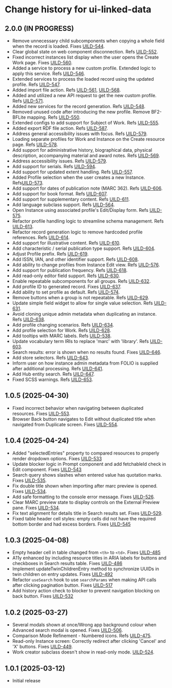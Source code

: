 # Change history for ui-linked-data

## 2.0.0 (IN PROGRESS)
* Remove unnecessary child subcomponents when copying a whole field when the record is loaded. Fixes [UILD-544].
* Clear global state on web component disconnection. Refs [UILD-552].
* Fixed incorrect instances list display when the user opens the Create Work page. Fixes [UILD-560].
* Added a service to process a new custom profile. Extended logic to apply this service. Refs [UILD-546].
* Extended services to process the loaded record using the updated profile. Refs [UILD-547].
* Added import file action. Refs [UILD-561], [UILD-568].
* Added and utilized a new API request to get the new custom profile. Refs [UILD-571].
* Added new services for the record generation. Refs [UILD-548].
* Removed unused code after introducing the new profile. Remove BF2-BFLite mapping. Refs [UILD-550].
* Extended configs to add support for Subject of Work. Refs [UILD-555].
* Added export RDF file action. Refs [UILD-587].
* Address general accessibility issues with focus. Refs [UILD-579].
* Loading separate profiles for Work and Instance on the Create resource page. Refs [UILD-578].
* Add support for administrative history, biographical data, physical description, accompanying material and award notes. Refs [UILD-569].
* Address accessibility issues. Refs [UILD-579].
* Add support for serials. Refs [UILD-594].
* Add support for updated extent handling. Refs [UILD-557].
* Added Profile selection when the user creates a new Instance. Refs[UILD-573].
* Add support for dates of publication note (MARC 362). Refs [UILD-606].
* Add support for book format. Refs [UILD-607].
* Add support for supplementary content. Refs [UILD-611].
* Add language subclass support.  Refs [UILD-564].
* Open Instance using associated profile's Edit/Display form. Refs [UILD-575].
* Refactor profile handling logic to streamline schema management. Refs [UILD-613].
* Refactor record generation logic to remove hardcoded profile references. Refs [UILD-614].
* Add support for illustrative content. Refs [UILD-610].
* Add characteristic / serial publication type support. Refs [UILD-604].
* Adjust Profile prefix. Refs [UILD-619].
* Add ISSN, IAN, and other identifier support. Refs [UILD-608].
* Add ability to change profiles from Instance Edit view. Refs [UILD-576].
* Add support for publication frequency. Refs [UILD-618].
* Add read-only editor field support. Refs [UILD-630].
* Enable repeatable subcomponents for all groups. Refs [UILD-632].
* Add profile ID to generated record. Fixes [UILD-637].
* Add ability to set profile as default. Refs [UILD-574].
* Remove buttons when a group is not repeatable. Refs [UILD-629].
* Update simple field widget to allow for single value selection. Refs [UILD-631].
* Avoid cloning unique admin metadata when duplicating an instance. Refs [UILD-638].
* Add profile changing scenarios. Refs [UILD-634].
* Add profile selection for Work. Refs [UILD-628].
* Add tooltips with MARC labels. Refs [UILD-538].
* Update vocabulary term IRIs to replace 'marc' with 'library'. Refs [UILD-603].
* Search results: error is shown when no results found. Fixes [UILD-646].
* Add store selectors. Refs [UILD-643].
* Inform user on how instance admin metadata from FOLIO is supplied after additional processing. Refs [UILD-641].
* Add Hub entity search. Refs [UILD-647].
* Fixed SCSS warnings. Refs [UILD-653].

[UILD-552]:https://folio-org.atlassian.net/browse/UILD-552
[UILD-544]:https://folio-org.atlassian.net/browse/UILD-544
[UILD-560]:https://folio-org.atlassian.net/browse/UILD-560
[UILD-546]:https://folio-org.atlassian.net/browse/UILD-546
[UILD-547]:https://folio-org.atlassian.net/browse/UILD-547
[UILD-561]:https://folio-org.atlassian.net/browse/UILD-561
[UILD-568]:https://folio-org.atlassian.net/browse/UILD-568
[UILD-571]:https://folio-org.atlassian.net/browse/UILD-571
[UILD-548]:https://folio-org.atlassian.net/browse/UILD-548
[UILD-550]:https://folio-org.atlassian.net/browse/UILD-550
[UILD-555]:https://folio-org.atlassian.net/browse/UILD-555
[UILD-587]:https://folio-org.atlassian.net/browse/UILD-587
[UILD-579]:https://folio-org.atlassian.net/browse/UILD-579
[UILD-578]:https://folio-org.atlassian.net/browse/UILD-578
[UILD-569]:https://folio-org.atlassian.net/browse/UILD-569
[UILD-579]:https://folio-org.atlassian.net/browse/UILD-579
[UILD-594]:https://folio-org.atlassian.net/browse/UILD-594
[UILD-557]:https://folio-org.atlassian.net/browse/UILD-557
[UILD-573]:https://folio-org.atlassian.net/browse/UILD-573
[UILD-606]:https://folio-org.atlassian.net/browse/UILD-606
[UILD-607]:https://folio-org.atlassian.net/browse/UILD-607
[UILD-611]:https://folio-org.atlassian.net/browse/UILD-611
[UILD-564]:https://folio-org.atlassian.net/browse/UILD-564
[UILD-575]:https://folio-org.atlassian.net/browse/UILD-575
[UILD-613]:https://folio-org.atlassian.net/browse/UILD-613
[UILD-614]:https://folio-org.atlassian.net/browse/UILD-614
[UILD-610]:https://folio-org.atlassian.net/browse/UILD-610
[UILD-604]:https://folio-org.atlassian.net/browse/UILD-604
[UILD-619]:https://folio-org.atlassian.net/browse/UILD-619
[UILD-608]:https://folio-org.atlassian.net/browse/UILD-608
[UILD-576]:https://folio-org.atlassian.net/browse/UILD-576
[UILD-618]:https://folio-org.atlassian.net/browse/UILD-618
[UILD-630]:https://folio-org.atlassian.net/browse/UILD-630
[UILD-632]:https://folio-org.atlassian.net/browse/UILD-632
[UILD-637]:https://folio-org.atlassian.net/browse/UILD-637
[UILD-574]:https://folio-org.atlassian.net/browse/UILD-574
[UILD-629]:https://folio-org.atlassian.net/browse/UILD-629
[UILD-631]:https://folio-org.atlassian.net/browse/UILD-631
[UILD-638]:https://folio-org.atlassian.net/browse/UILD-638
[UILD-634]:https://folio-org.atlassian.net/browse/UILD-634
[UILD-628]:https://folio-org.atlassian.net/browse/UILD-628
[UILD-538]:https://folio-org.atlassian.net/browse/UILD-538
[UILD-603]:https://folio-org.atlassian.net/browse/UILD-603
[UILD-646]:https://folio-org.atlassian.net/browse/UILD-646
[UILD-643]:https://folio-org.atlassian.net/browse/UILD-643
[UILD-641]:https://folio-org.atlassian.net/browse/UILD-641
[UILD-647]:https://folio-org.atlassian.net/browse/UILD-647
[UILD-653]:https://folio-org.atlassian.net/browse/UILD-653

## 1.0.5 (2025-04-30)
* Fixed incorrect behavior when navigating between duplicated resources. Fixes [UILD-553].
* Browser Back button navigates to Edit without duplicated title when navigated from Duplicate screen. Fixes [UILD-554].

[UILD-553]:https://folio-org.atlassian.net/browse/UILD-553
[UILD-554]:https://folio-org.atlassian.net/browse/UILD-554

## 1.0.4 (2025-04-24)
* Added "selectedEntries" property to compared resources to properly render dropdown options. Fixes [UILD-533]
* Update blocker logic in Prompt component and add fetchableId check in Edit component. Fixes [UILD-543]
* Search query shows slashes when entered value has quotation marks. Fixes [UILD-535].
* Fix double title shown when importing after marc preview is opened. Fixes [UILD-534].
* Add safe formatting to the console error message. Fixes [UILD-526].
* Clear MARC preview state to display controls on the External Preview pane. Fixes [UILD-534].
* Fix text alignment for details title in Search results set. Fixes [UILD-529].
* Fixed table header cell styles: empty cells did not have the required bottom border and had excess borders. Fixes [UILD-545]

[UILD-533]:https://folio-org.atlassian.net/browse/UILD-533
[UILD-543]:https://folio-org.atlassian.net/browse/UILD-543
[UILD-535]:https://folio-org.atlassian.net/browse/UILD-535
[UILD-534]:https://folio-org.atlassian.net/browse/UILD-534
[UILD-535]: https://folio-org.atlassian.net/browse/UILD-535
[UILD-534]: https://folio-org.atlassian.net/browse/UILD-534
[UILD-526]: https://folio-org.atlassian.net/browse/UILD-526
[UILD-529]: https://folio-org.atlassian.net/browse/UILD-529
[UILD-545]: https://folio-org.atlassian.net/browse/UILD-545


## 1.0.3 (2025-04-08)
* Empty header cell in table changed from `<th>` to `<td>`. Fixes [UILD-485]
* A11y enhanced by including resource titles in ARIA labels for buttons and checkboxes in Search results table. Fixes [UILD-486]
* Implement updateTwinChildrenEntry method to synchronize UUIDs in twin children on entry updates. Fixes [UILD-492]
* Refactor `useSearch` hook to use `searchParams` when making API calls after clicking pagination button. Fixes [UILD-517]
* Add history action check to blocker to prevent navigation blocking on back button. Fixes [UILD-532]

[UILD-485]:https://folio-org.atlassian.net/browse/UILD-485
[UILD-486]:https://folio-org.atlassian.net/browse/UILD-486
[UILD-492]:https://folio-org.atlassian.net/browse/UILD-492
[UILD-517]:https://folio-org.atlassian.net/browse/UILD-517
[UILD-532]:https://folio-org.atlassian.net/browse/UILD-532

## 1.0.2 (2025-03-27)
* Several modals shown at once/Wrong app background colour when Advanced search modal is opened. Fixes [UILD-506]. 
* Comparison Mode Refinement - Numbered icons. Refs [UILD-475].
* Read-only Instance screen: Correctly redirect after clicking 'Cancel' and 'X' buttons. Fixes [UILD-449].
* Work creator subclass doesn't show in read-only mode. [UILD-524].

[UILD-506]:https://folio-org.atlassian.net/browse/UILD-506
[UILD-475]:https://folio-org.atlassian.net/browse/UILD-475
[UILD-449]:https://folio-org.atlassian.net/browse/UILD-449
[UILD-524]:https://folio-org.atlassian.net/browse/UILD-524

## 1.0.1 (2025-03-12)
* Initial release

